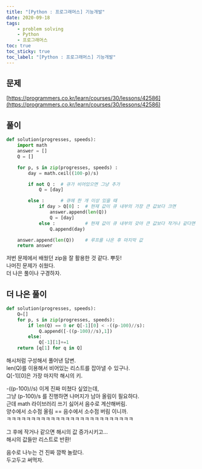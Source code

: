 ```yaml
---
title: "[Python : 프로그래머스] 기능개발"
date: 2020-09-18
tags:
    - problem solving
    - Python
    - 프로그래머스
toc: true
toc_sticky: true
toc_label: "[Python : 프로그래머스] 기능개발"
---
```

## 문제
[https://programmers.co.kr/learn/courses/30/lessons/42586](https://programmers.co.kr/learn/courses/30/lessons/42586)
## 풀이
```python
def solution(progresses, speeds):
    import math
    answer = []
    Q = []

    for p, s in zip(progresses, speeds) :
        day = math.ceil((100-p)/s)

        if not Q :  # 큐가 비어있으면 그냥 추가
            Q = [day]

        else :      # 큐에 한 개 이상 있을 때
            if day > Q[0] :  # 현재 값이 큐 내부의 가장 큰 값보다 크면
                answer.append(len(Q))
                Q = [day]
            else :           # 현재 값이 큐 내부의 갖아 큰 값보다 작거나 같다면
                Q.append(day)

    answer.append(len(Q))    # 루프를 나온 후 마지막 값
    return answer
```
저번 문제에서 배웠던 zip을 잘 활용한 것 같다. 뿌듯!  
나머진 문제가 쉬웠다.  
더 나은 풀이나 구경하자.  
  
## 더 나은 풀이
```python
def solution(progresses, speeds):
    Q=[]
    for p, s in zip(progresses, speeds):
        if len(Q) == 0 or Q[-1][0] < -((p-100)//s):
            Q.append([-((p-100)//s),1])
        else:
            Q[-1][1]+=1
    return [q[1] for q in Q]
```
해시처럼 구성해서 풀어낸 답변.  
len(Q)를 이용해서 비어있는 리스트를 잡아낼 수 있구나.  
Q[-1][0]은 가장 마지막 해시의 키.  
  
-((p-100)//s) 이게 진짜 미쳤다 싶었는데,  
그냥 (p-100)/s 를 진행하면 나머지가 남아 올림이 필요하다.  
근데 math 라이브러리 쓰기 싫어서 음수로 계산해버림.  
양수에서 소수점 올림 == 음수에서 소수점 버림 이니까.  
ㅋㅋㅋㅋㅋㅋㅋㅋㅋㅋㅋㅋㅋㅋㅋㅋㅋㅋㅋㅋㅋㅋㅋㅋㅋㅋ  
  
그 후에 작거나 같으면 해시의 값 증가시키고...  
해시의 값들만 리스트로 반환!  
  
음수로 나누는 건 진짜 깜짝 놀랐다.  
두고두고 써먹자.  
